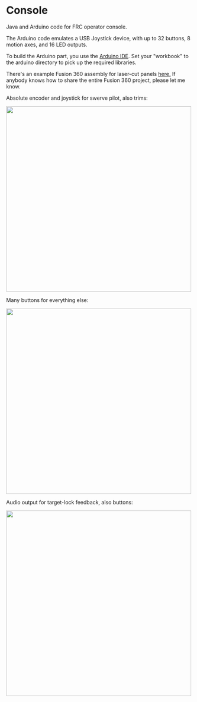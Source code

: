 # Console

Java and Arduino code for FRC operator console.

The Arduino code emulates a USB Joystick device, with up to
32 buttons, 8 motion axes, and 16 LED outputs.

To build the Arduino part, you use the [Arduino IDE](https://www.arduino.cc/en/software).
Set your "workbook" to the arduino directory to pick up the required libraries.

There's an example Fusion 360 assembly for laser-cut panels [here.](https://a360.co/3Fu8oDa)
If anybody knows how to share the entire Fusion 360 project, please let me know.

Absolute encoder and joystick for swerve pilot, also trims:

<img src="pilot.jpg" width=500/>

Many buttons for everything else:

<img src="buttons.jpg" width=500/>

Audio output for target-lock feedback, also buttons:

<img src="autopilot.jpg" width=500/>
